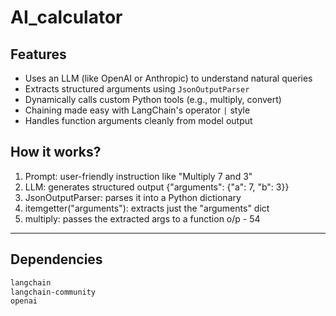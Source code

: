# AI_calculator

 

##  Features

- Uses an LLM (like OpenAI or Anthropic) to understand natural queries
-  Extracts structured arguments using `JsonOutputParser`
-  Dynamically calls custom Python tools (e.g., multiply, convert)
-  Chaining made easy with LangChain's operator `|` style
-  Handles function arguments cleanly from model output

## How it works?

 1. Prompt: user-friendly instruction like "Multiply 7 and 3"
 2. LLM: generates structured output {"arguments": {"a": 7, "b": 3}}
 3. JsonOutputParser: parses it into a Python dictionary
 4. itemgetter("arguments"): extracts just the "arguments" dict
 5. multiply: passes the extracted args to a function
o/p - 54

---

##  Dependencies

```txt
langchain
langchain-community
openai

